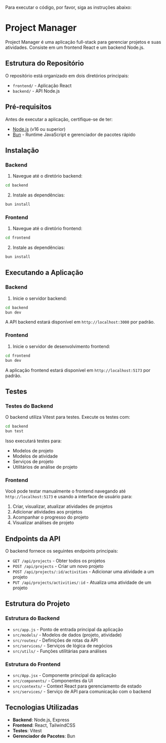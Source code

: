 Para executar o código, por favor, siga as instruções abaixo:

# Project Manager

Project Manager é uma aplicação full-stack para gerenciar projetos e suas atividades. Consiste em um frontend React e um backend Node.js.

## Estrutura do Repositório

O repositório está organizado em dois diretórios principais:
- `frontend/` - Aplicação React
- `backend/` - API Node.js

## Pré-requisitos

Antes de executar a aplicação, certifique-se de ter:

- [Node.js](https://nodejs.org/) (v16 ou superior)
- [Bun](https://bun.sh/) - Runtime JavaScript e gerenciador de pacotes rápido

## Instalação

### Backend

1. Navegue até o diretório backend:
```bash
cd backend
```

2. Instale as dependências:
```bash
bun install
```

### Frontend

1. Navegue até o diretório frontend:
```bash
cd frontend
```

2. Instale as dependências:
```bash
bun install
```

## Executando a Aplicação

### Backend

1. Inicie o servidor backend:
```bash
cd backend
bun dev
```

A API backend estará disponível em `http://localhost:3000` por padrão.

### Frontend

1. Inicie o servidor de desenvolvimento frontend:
```bash
cd frontend
bun dev
```

A aplicação frontend estará disponível em `http://localhost:5173` por padrão.

## Testes

### Testes do Backend

O backend utiliza Vitest para testes. Execute os testes com:

```bash
cd backend
bun test
```

Isso executará testes para:
- Modelos de projeto
- Modelos de atividade
- Serviços de projeto
- Utilitários de análise de projeto

### Frontend

Você pode testar manualmente o frontend navegando até `http://localhost:5173` e usando a interface de usuário para:

1. Criar, visualizar, atualizar atividades de projetos
2. Adicionar atividades aos projetos
3. Acompanhar o progresso do projeto
4. Visualizar análises de projeto

## Endpoints da API

O backend fornece os seguintes endpoints principais:

- `GET /api/projects` - Obter todos os projetos
- `POST /api/projects` - Criar um novo projeto
- `POST /api/projects/:id/activities` - Adicionar uma atividade a um projeto
- `PUT /api/projects/activities/:id` - Atualiza uma atividade de um projeto

## Estrutura do Projeto

### Estrutura do Backend

- `src/app.js` - Ponto de entrada principal da aplicação
- `src/models/` - Modelos de dados (projeto, atividade)
- `src/routes/` - Definições de rotas da API
- `src/services/` - Serviços de lógica de negócios
- `src/utils/` - Funções utilitárias para análises

### Estrutura do Frontend

- `src/App.jsx` - Componente principal da aplicação
- `src/components/` - Componentes da UI
- `src/contexts/` - Context React para gerenciamento de estado
- `src/services/` - Serviço de API para comunicação com o backend

## Tecnologias Utilizadas

- **Backend**: Node.js, Express
- **Frontend**: React, TailwindCSS
- **Testes**: Vitest
- **Gerenciador de Pacotes**: Bun

